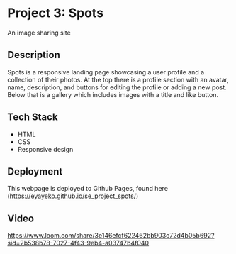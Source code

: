 # Project 3: Spots

An image sharing site

## Description

Spots is a responsive landing page showcasing a user profile and a collection of their photos. At the top there is a profile section with an avatar, name, description, and buttons for editing the profile or adding a new post. Below that is a gallery which includes images with a title and like button.

## Tech Stack

- HTML
- CSS
- Responsive design

## Deployment

This webpage is deployed to Github Pages,
found here (https://eyayeko.github.io/se_project_spots/)

## Video

https://www.loom.com/share/3e146efcf622462bb903c72d4b05b692?sid=2b538b78-7027-4f43-9eb4-a03747b4f040
